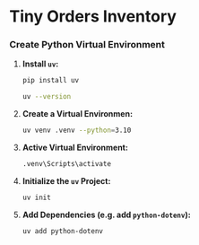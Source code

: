 # Tiny Orders Inventory

### Create Python Virtual Environment
1. **Install `uv`:**

   ```bash
   pip install uv

   uv --version
2. **Create a Virtual Environmen:**
    ```bash
    uv venv .venv --python=3.10
3. **Active Virtual Environment:**
    ```bash
    .venv\Scripts\activate
4. **Initialize the `uv` Project:**
    ```bash
    uv init
5. **Add Dependencies (e.g. add `python-dotenv`):**
    ```bash
    uv add python-dotenv